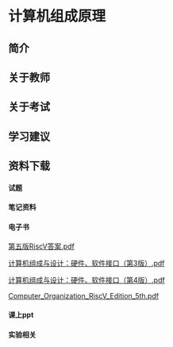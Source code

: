
# 计算机组成原理

## 简介

## 关于教师

## 关于考试

## 学习建议

## 资料下载
<!-- tabs:start -->

#### **试题**

#### **笔记资料**

#### **电子书**

[第五版RiscV答案.pdf](https://raw.gitmirror.com/HIT-OpenCS/HIT-OpenCS-Files/main/大二\计算机组成原理\books\第五版RiscV答案.pdf)

[计算机组成与设计：硬件、软件接口（第3版）.pdf](https://raw.gitmirror.com/HIT-OpenCS/HIT-OpenCS-Files/main/大二\计算机组成原理\books\计算机组成与设计：硬件、软件接口（第3版）.pdf)

[计算机组成与设计：硬件、软件接口（第4版）.pdf](https://raw.gitmirror.com/HIT-OpenCS/HIT-OpenCS-Files/main/大二\计算机组成原理\books\计算机组成与设计：硬件、软件接口（第4版）.pdf)

[Computer_Organization_RiscV_Edition_5th.pdf](https://raw.gitmirror.com/HIT-OpenCS/HIT-OpenCS-Files/main/大二\计算机组成原理\books\Computer_Organization_RiscV_Edition_5th.pdf)
#### **课上ppt**

#### **实验相关**

<!-- tabs:end -->


